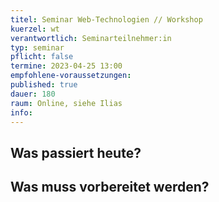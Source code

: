 ```yaml
---
titel: Seminar Web-Technologien // Workshop
kuerzel: wt
verantwortlich: Seminarteilnehmer:in
typ: seminar
pflicht: false
termine: 2023-04-25 13:00
empfohlene-voraussetzungen: 
published: true
dauer: 180
raum: Online, siehe Ilias
info: 
---
```



## Was passiert heute?

## Was muss vorbereitet werden?

